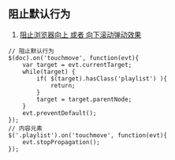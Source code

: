 ## 阻止默认行为
1. [阻止浏览器向上 或者 向下滚动弹动效果](http://stackoverflow.com/questions/7798201/document-ontouchmove-and-scrolling-on-ios-5)

```
// 阻止默认行为
$(doc).on('touchmove', function(evt){
	var target = evt.currentTarget;
    while(target) {
    	if( $(target).hasClass('playlist') ){
    		return;
    	}
    	target = target.parentNode;
    }
	evt.preventDefault();
});
// 内容元素
$('.playlist').on('touchmove', function(evt){
	evt.stopPropagation();
});
```
